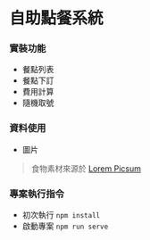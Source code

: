 # 自助點餐系統
### 實裝功能
* 餐點列表
* 餐點下訂
* 費用計算
* 隨機取號

### 資料使用
* 圖片
> 食物素材來源於 [Lorem Picsum](https://picsum.photos/)

### 專案執行指令
* 初次執行 `npm install`
* 啟動專案 `npm run serve`